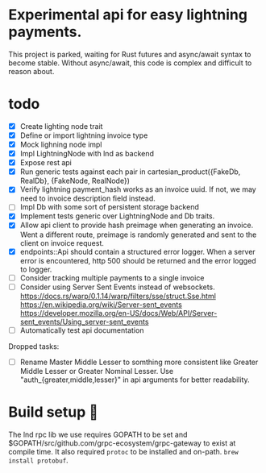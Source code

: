 # Experimental api for easy lightning payments.

This project is parked, waiting for Rust futures and async/await syntax to become stable.
Without async/await, this code is complex and difficult to reason about.

# todo

- [x] Create lighting node trait
- [x] Define or import lightning invoice type
- [x] Mock lighning node impl
- [x] Impl LightningNode with lnd as backend
- [x] Expose rest api
- [x] Run generic tests against each pair in cartesian_product({FakeDb, RealDb}, {FakeNode, RealNode})
- [x] Verify lightning payment_hash works as an invoice uuid. If not, we may need to invoice description field instead.
- [ ] Impl Db with some sort of persistent storage backend
- [x] Implement tests generic over LightningNode and Db traits.
- [x] Allow api client to provide hash preimage when generating an invoice. 
      Went a different route, preimage is randomly generated and sent to the client on invoice request.
- [x] endpoints::Api should contain a structured error logger. When a server error is
      encountered, http 500 should be returned and the error logged to logger.
- [ ] Consider tracking multiple payments to a single invoice
- [ ] Consider using Server Sent Events instead of websockets.
      https://docs.rs/warp/0.1.14/warp/filters/sse/struct.Sse.html
	  https://en.wikipedia.org/wiki/Server-sent_events
	  https://developer.mozilla.org/en-US/docs/Web/API/Server-sent_events/Using_server-sent_events
- [ ] Automatically test api documentation

Dropped tasks:

- [ ] Rename Master Middle Lesser to somthing more consistent like Greater Middle Lesser or 
      Greater Nominal Lesser. Use "auth\_{greater,middle,lesser}" in api arguments for better
	  readability.

# Build setup 🤮

The lnd rpc lib we use requires GOPATH to be set and
$GOPATH/src/github.com/grpc-ecosystem/grpc-gateway to exist at compile time.
It also required `protoc` to be installed and on-path. `brew install protobuf`.

